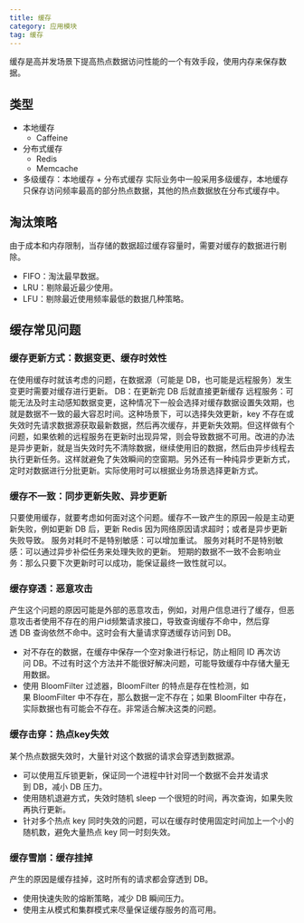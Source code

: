 ```yaml
---
title: 缓存
category: 应用模块
tag: 缓存
---
```


缓存是高并发场景下提高热点数据访问性能的一个有效手段，使用内存来保存数据。
<!--more-->

## 类型
* 本地缓存
    * Caffeine
* 分布式缓存
    * Redis
    * Memcache
* 多级缓存：本地缓存 + 分布式缓存
实际业务中一般采用多级缓存，本地缓存只保存访问频率最高的部分热点数据，其他的热点数据放在分布式缓存中。

## 淘汰策略
由于成本和内存限制，当存储的数据超过缓存容量时，需要对缓存的数据进行剔除。
* FIFO：淘汰最早数据。
* LRU：剔除最近最少使用。
* LFU：剔除最近使用频率最低的数据几种策略。

## 缓存常见问题
### 缓存更新方式：数据变更、缓存时效性
在使用缓存时就该考虑的问题，在数据源（可能是 DB，也可能是远程服务）发生变更时需要对缓存进行更新。
DB：在更新完 DB 后就直接更新缓存
远程服务：可能无法及时主动感知数据变更，这种情况下一般会选择对缓存数据设置失效期，也就是数据不一致的最大容忍时间。这种场景下，可以选择失效更新，key 不存在或失效时先请求数据源获取最新数据，然后再次缓存，并更新失效期。但这样做有个问题，如果依赖的远程服务在更新时出现异常，则会导致数据不可用。改进的办法是异步更新，就是当失效时先不清除数据，继续使用旧的数据，然后由异步线程去执行更新任务。这样就避免了失效瞬间的空窗期。另外还有一种纯异步更新方式，定时对数据进行分批更新。实际使用时可以根据业务场景选择更新方式。

### 缓存不一致：同步更新失败、异步更新
只要使用缓存，就要考虑如何面对这个问题。缓存不一致产生的原因一般是主动更新失败，例如更新 DB 后，更新 Redis 因为网络原因请求超时；或者是异步更新失败导致。
服务对耗时不是特别敏感：可以增加重试。
服务对耗时不是特别敏感：可以通过异步补偿任务来处理失败的更新。
短期的数据不一致不会影响业务：那么只要下次更新时可以成功，能保证最终一致性就可以。

### 缓存穿透：恶意攻击
产生这个问题的原因可能是外部的恶意攻击，例如，对用户信息进行了缓存，但恶意攻击者使用不存在的用户id频繁请求接口，导致查询缓存不命中，然后穿透 DB 查询依然不命中。这时会有大量请求穿透缓存访问到 DB。
* 对不存在的数据，在缓存中保存一个空对象进行标记，防止相同 ID 再次访问 DB。不过有时这个方法并不能很好解决问题，可能导致缓存中存储大量无用数据。
* 使用 BloomFilter 过滤器，BloomFilter 的特点是存在性检测，如果 BloomFilter 中不存在，那么数据一定不存在；如果 BloomFilter 中存在，实际数据也有可能会不存在。非常适合解决这类的问题。

### 缓存击穿：热点key失效
某个热点数据失效时，大量针对这个数据的请求会穿透到数据源。
* 可以使用互斥锁更新，保证同一个进程中针对同一个数据不会并发请求到 DB，减小 DB 压力。
* 使用随机退避方式，失效时随机 sleep 一个很短的时间，再次查询，如果失败再执行更新。
* 针对多个热点 key 同时失效的问题，可以在缓存时使用固定时间加上一个小的随机数，避免大量热点 key 同一时刻失效。

### 缓存雪崩：缓存挂掉
产生的原因是缓存挂掉，这时所有的请求都会穿透到 DB。
* 使用快速失败的熔断策略，减少 DB 瞬间压力。
* 使用主从模式和集群模式来尽量保证缓存服务的高可用。